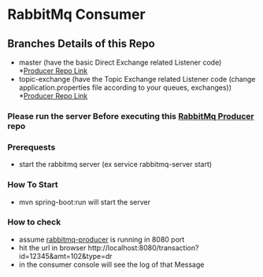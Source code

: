 # RabbitMq Consumer
## Branches Details of this Repo
* master  (have the basic Direct Exchange related Listener code)
    *[Producer Repo Link](https://github.com/sanjeevi-gopaluni/rabbitmq-web-producer)
* topic-exchange  (have the Topic Exchange related Listener code (change application.properties file according to your queues, exchanges))
    *[Producer Repo Link](https://github.com/sanjeevi-gopaluni/rabbitmq-web-producer/tree/topic-exchange)
### Please run the server Before executing this [RabbitMq Producer](https://github.com/sanjeevi-gopaluni/rabbitmq-web-producer)  repo
### Prerequests
* start the rabbitmq server (ex service rabbitmq-server start)
### How To Start
* mvn spring-boot:run will start the server
### How to check
* assume [rabbitmq-producer](https://github.com/sanjeevi-gopaluni/rabbitmq-web-producer) is running in 8080 port
* hit the url in browser http://localhost:8080/transaction?id=12345&amt=102&type=dr
* in the consumer console will see the  log of that Message

